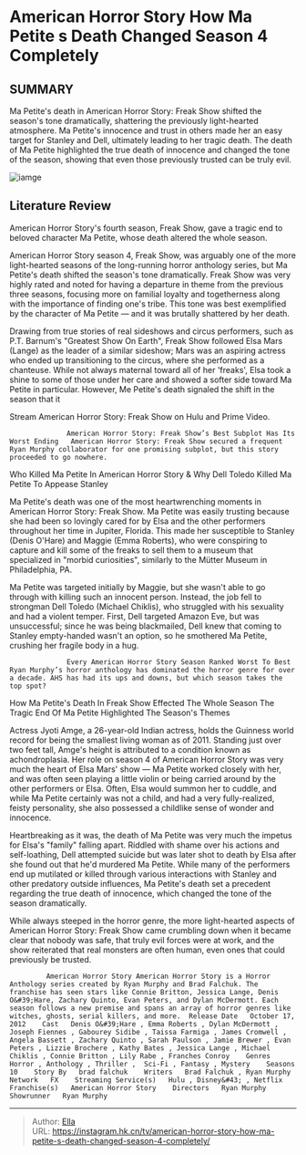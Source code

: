 # American Horror Story How Ma Petite s Death Changed Season 4 Completely


## SUMMARY 



  Ma Petite&#39;s death in American Horror Story: Freak Show shifted the season&#39;s tone dramatically, shattering the previously light-hearted atmosphere.   Ma Petite&#39;s innocence and trust in others made her an easy target for Stanley and Dell, ultimately leading to her tragic death.   The death of Ma Petite highlighted the true death of innocence and changed the tone of the season, showing that even those previously trusted can be truly evil.  

![iamge](https://static1.srcdn.com/wordpress/wp-content/uploads/2023/12/1-104.jpg)

## Literature Review
American Horror Story&#39;s fourth season, Freak Show, gave a tragic end to beloved character Ma Petite, whose death altered the whole season. 




American Horror Story season 4, Freak Show, was arguably one of the more light-hearted seasons of the long-running horror anthology series, but Ma Petite&#39;s death shifted the season&#39;s tone dramatically. Freak Show was very highly rated and noted for having a departure in theme from the previous three seasons, focusing more on familial loyalty and togetherness along with the importance of finding one&#39;s tribe. This tone was best exemplified by the character of Ma Petite — and it was brutally shattered by her death.




Drawing from true stories of real sideshows and circus performers, such as P.T. Barnum&#39;s &#34;Greatest Show On Earth&#34;, Freak Show followed Elsa Mars (Lange) as the leader of a similar sideshow; Mars was an aspiring actress who ended up transitioning to the circus, where she performed as a chanteuse. While not always maternal toward all of her &#39;freaks&#39;, Elsa took a shine to some of those under her care and showed a softer side toward Ma Petite in particular. However, Me Petite&#39;s death signaled the shift in the season that it



Stream American Horror Story: Freak Show on Hulu and Prime Video.




                  American Horror Story: Freak Show’s Best Subplot Has Its Worst Ending   American Horror Story: Freak Show secured a frequent Ryan Murphy collaborator for one promising subplot, but this story proceeded to go nowhere.    





 Who Killed Ma Petite In American Horror Story &amp; Why 
Dell Toledo Killed Ma Petite To Appease Stanley
          

Ma Petite&#39;s death was one of the most heartwrenching moments in American Horror Story: Freak Show. Ma Petite was easily trusting because she had been so lovingly cared for by Elsa and the other performers throughout her time in Jupiter, Florida. This made her susceptible to Stanley (Denis O&#39;Hare) and Maggie (Emma Roberts), who were conspiring to capture and kill some of the freaks to sell them to a museum that specialized in &#34;morbid curiosities&#34;, similarly to the Mütter Museum in Philadelphia, PA.

Ma Petite was targeted initially by Maggie, but she wasn&#39;t able to go through with killing such an innocent person. Instead, the job fell to strongman Dell Toledo (Michael Chiklis), who struggled with his sexuality and had a violent temper. First, Dell targeted Amazon Eve, but was unsuccessful; since he was being blackmailed, Dell knew that coming to Stanley empty-handed wasn&#39;t an option, so he smothered Ma Petite, crushing her fragile body in a hug.




                  Every American Horror Story Season Ranked Worst To Best   Ryan Murphy’s horror anthology has dominated the horror genre for over a decade. AHS has had its ups and downs, but which season takes the top spot?    



 How Ma Petite&#39;s Death In Freak Show Effected The Whole Season 
The Tragic End Of Ma Petite Highlighted The Season&#39;s Themes
         

Actress Jyoti Amge, a 26-year-old Indian actress, holds the Guinness world record for being the smallest living woman as of 2011. Standing just over two feet tall, Amge&#39;s height is attributed to a condition known as achondroplasia. Her role on season 4 of American Horror Story was very much the heart of Elsa Mars&#39; show — Ma Petite worked closely with her, and was often seen playing a little violin or being carried around by the other performers or Elsa. Often, Elsa would summon her to cuddle, and while Ma Petite certainly was not a child, and had a very fully-realized, feisty personality, she also possessed a childlike sense of wonder and innocence.




Heartbreaking as it was, the death of Ma Petite was very much the impetus for Elsa&#39;s &#34;family&#34; falling apart. Riddled with shame over his actions and self-loathing, Dell attempted suicide but was later shot to death by Elsa after she found out that he&#39;d murdered Ma Petite. While many of the performers end up mutilated or killed through various interactions with Stanley and other predatory outside influences, Ma Petite&#39;s death set a precedent regarding the true death of innocence, which changed the tone of the season dramatically.

While always steeped in the horror genre, the more light-hearted aspects of American Horror Story: Freak Show came crumbling down when it became clear that nobody was safe, that truly evil forces were at work, and the show reiterated that real monsters are often human, even ones that could previously be trusted.

             American Horror Story American Horror Story is a Horror Anthology series created by Ryan Murphy and Brad Falchuk. The franchise has seen stars like Connie Britton, Jessica Lange, Denis O&#39;Hare, Zachary Quinto, Evan Peters, and Dylan McDermott. Each season follows a new premise and spans an array of horror genres like witches, ghosts, serial killers, and more.  Release Date   October 17, 2012    Cast   Denis O&#39;Hare , Emma Roberts , Dylan McDermott , Joseph Fiennes , Gabourey Sidibe , Taissa Farmiga , James Cromwell , Angela Bassett , Zachary Quinto , Sarah Paulson , Jamie Brewer , Evan Peters , Lizzie Brochere , Kathy Bates , Jessica Lange , Michael Chiklis , Connie Britton , Lily Rabe , Franches Conroy    Genres   Horror , Anthology , Thriller ,  Sci-Fi , Fantasy , Mystery    Seasons   10    Story By   brad falchuk    Writers   Brad Falchuk , Ryan Murphy    Network   FX    Streaming Service(s)   Hulu , Disney&#43; , Netflix    Franchise(s)   American Horror Story    Directors   Ryan Murphy    Showrunner   Ryan Murphy       





---

> Author: [Ella](https://instagram.hk.cn/)  
> URL: https://instagram.hk.cn/tv/american-horror-story-how-ma-petite-s-death-changed-season-4-completely/  

